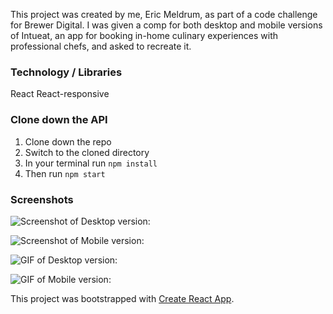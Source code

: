 This project was created by me, Eric Meldrum, as part of a code challenge for Brewer Digital. I was given a comp for both desktop and mobile versions of Intueat, an app for booking in-home culinary experiences with professional chefs, and asked to recreate it.

### Technology / Libraries
React
React-responsive

### Clone down the API
1. Clone down the repo
2. Switch to the cloned directory
3. In your terminal run `npm install`
4. Then run `npm start`

### Screenshots
![Screenshot of Desktop version:](https://user-images.githubusercontent.com/27085714/87963714-6359c280-ca76-11ea-8827-418224152977.png)

![Screenshot of Mobile version:](https://user-images.githubusercontent.com/27085714/87964073-e67b1880-ca76-11ea-8fc7-3af94ae51918.png)

![GIF of Desktop version:](https://user-images.githubusercontent.com/27085714/87962940-39ec6700-ca75-11ea-9281-481feb24de62.gif)

![GIF of Mobile version:](https://user-images.githubusercontent.com/27085714/87962971-41ac0b80-ca75-11ea-8f0a-cced1799f383.gif)

This project was bootstrapped with [Create React App](https://github.com/facebook/create-react-app).


